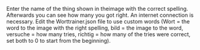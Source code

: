 Enter the name of the thing shown in theimage with the correct spelling. Afterwards you can see how many you got right. 
An internet connection is necessary. Edit the Worttrainer.json file to use custom words (Wort = the word to the image with the right spelling,
bild = the image to the word, versuche = how many tries, richtig = how many of the tries were correct, set both to 0 to start from the beginning).
